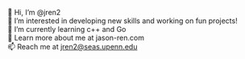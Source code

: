 <!--
**jren2/jren2** is a ✨ _special_ ✨ repository because its `README.md` (this file) appears on your GitHub profile.

Here are some ideas to get you started:

- 🔭 I’m currently working on ...
- 🌱 I’m currently learning ...
- 👯 I’m looking to collaborate on ...
- 🤔 I’m looking for help with ...
- 💬 Ask me about ...
- 📫 How to reach me: ...
- 😄 Pronouns: ...
- ⚡ Fun fact: ...
-->

👋 Hi, I’m @jren2  
👀 I’m interested in developing new skills and working on fun projects!  
🌱 I’m currently learning c++ and Go  
💬 Learn more about me at jason-ren.com  
📫 Reach me at jren2@seas.upenn.edu  

